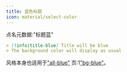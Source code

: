 ```yaml
---
title: 蓝色标题
icon: material/select-color
---
```


点名元数据:"标题蓝"

```md
> [!info|title-blue] Title will be blue
> The background color will display as usual
```

风格本身也适用于["all-blue"](../combined-styling/page-2.md) 
页:1["bg-blue"](../bg-styling/page-2.md)。


